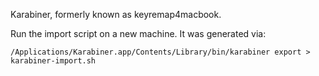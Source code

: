 Karabiner, formerly known as keyremap4macbook.

Run the import script on a new machine. It was generated via:
```
/Applications/Karabiner.app/Contents/Library/bin/karabiner export > karabiner-import.sh
```
